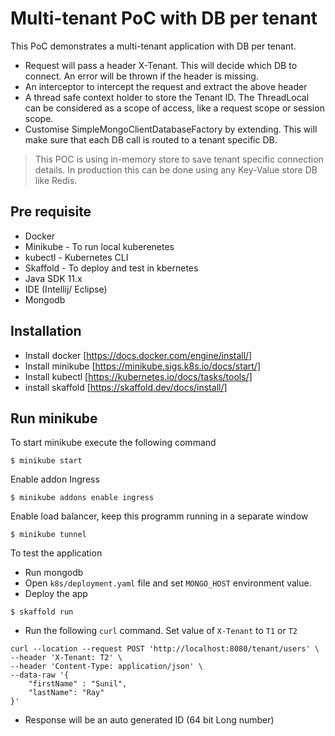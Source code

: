# Multi-tenant PoC with DB per tenant

This PoC demonstrates a multi-tenant application with DB per tenant.

- Request will pass a header X-Tenant. This will decide which DB to connect. An error will be thrown 
  if the header is missing.
- An interceptor to intercept the request and extract the above header
- A thread safe context holder to store the Tenant ID. The ThreadLocal can be 
  considered as a scope of access, like a request scope or session scope.
- Customise SimpleMongoClientDatabaseFactory by extending. This will make sure 
  that each DB call is routed to a tenant specific DB.

> This POC is using in-memory store to save tenant specific connection details.
> In production this can be done using any Key-Value store DB like Redis.

## Pre requisite
- Docker
- Minikube - To run local kuberenetes
- kubectl - Kubernetes CLI
- Skaffold - To deploy and test in kbernetes
- Java SDK 11.x
- IDE (Intellij/ Eclipse)
- Mongodb

## Installation
* Install docker [https://docs.docker.com/engine/install/]
* Install minikube [https://minikube.sigs.k8s.io/docs/start/]
* Install kubectl [https://kubernetes.io/docs/tasks/tools/]
* install skaffold [https://skaffold.dev/docs/install/]

## Run minikube
To start minikube execute the following command
```
$ minikube start
```

Enable addon Ingress
```
$ minikube addons enable ingress
```

Enable load balancer, keep this programm running in a separate window
```
$ minikube tunnel
``` 


To test the application
- Run mongodb
- Open `k8s/deployment.yaml` file and set `MONGO_HOST` environment value.  
- Deploy the app
``` 
$ skaffold run 
```
- Run the following `curl` command. Set value of `X-Tenant` to `T1` or `T2`
```
curl --location --request POST 'http://localhost:8080/tenant/users' \
--header 'X-Tenant: T2' \
--header 'Content-Type: application/json' \
--data-raw '{
    "firstName" : "Sunil",
    "lastName": "Ray"
}'
```
- Response will be an auto generated ID (64 bit Long number)